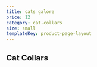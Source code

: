 ```yaml
---
title: cats galore
price: 12
category: cat-collars
size: small
templateKey: product-page-layout
---
```


## Cat Collars
